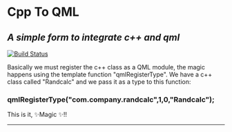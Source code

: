 # Cpp To QML
## _A simple form to integrate c++ and qml_

[![Build Status](https://travis-ci.org/joemccann/dillinger.svg?branch=master)](https://travis-ci.org/joemccann/dillinger)

Basically we must register the c++ class as a QML module, the magic happens using the template function "qmlRegisterType".
We have a c++ class called "Randcalc" and we pass it as a type to this function:
### qmlRegisterType<Randcalc>("com.company.randcalc",1,0,"Randcalc");

This is it, ✨Magic ✨!! 

****
